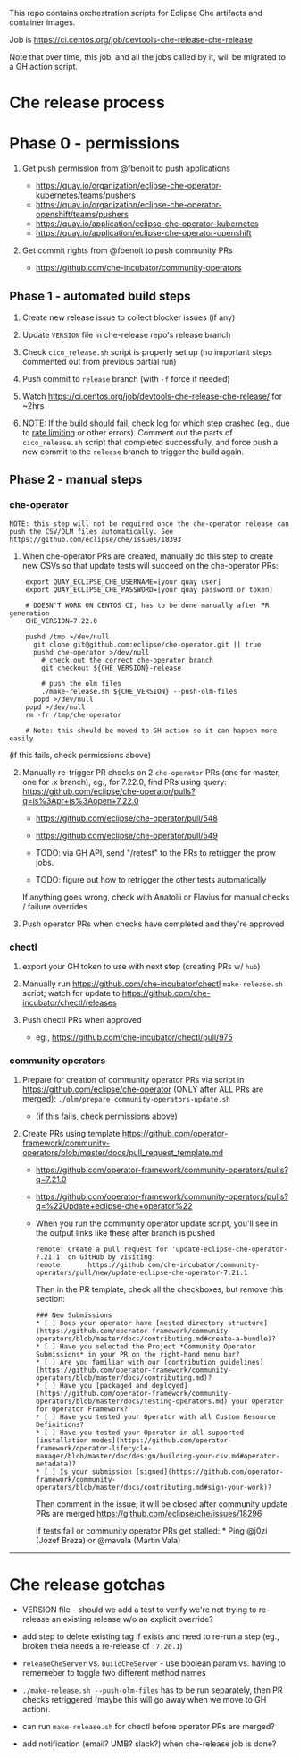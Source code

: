 This repo contains orchestration scripts for Eclipse Che artifacts and container images.

Job is https://ci.centos.org/job/devtools-che-release-che-release

Note that over time, this job, and all the jobs called by it, will be migrated to a GH action script.

# Che release process

# Phase 0 - permissions

1. Get push permission from @fbenoit to push applications
    * https://quay.io/organization/eclipse-che-operator-kubernetes/teams/pushers
    * https://quay.io/organization/eclipse-che-operator-openshift/teams/pushers 
    * https://quay.io/application/eclipse-che-operator-kubernetes
    * https://quay.io/application/eclipse-che-operator-openshift

2. Get commit rights from @fbenoit to push community PRs
    * https://github.com/che-incubator/community-operators

## Phase 1 - automated build steps

1. Create new release issue to collect blocker issues (if any)
1. Update `VERSION` file in che-release repo's release branch
1. Check `cico_release.sh` script is properly set up (no important steps commented out from previous partial run)
1. Push commit to `release` branch (with `-f` force if needed)
1. Watch https://ci.centos.org/job/devtools-che-release-che-release/ for ~2hrs

1. NOTE: If the build should fail, check log for which step crashed (eg., due to [rate limiting](https://github.com/eclipse/che/issues/18292) or other errors). Comment out the parts of `cico_release.sh` script that completed successfully, and force push a new commit to the `release` branch to trigger the build again.

## Phase 2 - manual steps

### che-operator

    NOTE: this step will not be required once the che-operator release can push the CSV/OLM files automatically. See https://github.com/eclipse/che/issues/18393

1. When che-operator PRs are created, manually do this step to create new CSVs so that update tests will succeed on the che-operator PRs:
```
    export QUAY_ECLIPSE_CHE_USERNAME=[your quay user]
    export QUAY_ECLIPSE_CHE_PASSWORD=[your quay password or token]

    # DOESN'T WORK ON CENTOS CI, has to be done manually after PR generation
    CHE_VERSION=7.22.0

    pushd /tmp >/dev/null
      git clone git@github.com:eclipse/che-operator.git || true
      pushd che-operator >/dev/null
        # check out the correct che-operator branch
        git checkout ${CHE_VERSION}-release 

        # push the olm files
        ./make-release.sh ${CHE_VERSION} --push-olm-files
      popd >/dev/null
    popd >/dev/null
    rm -fr /tmp/che-operator
    
    # Note: this should be moved to GH action so it can happen more easily
```
(if this fails, check permissions above)


2. Manually re-trigger PR checks on 2 `che-operator` PRs (one for master, one for .x branch), eg., for 7.22.0, find PRs using query: https://github.com/eclipse/che-operator/pulls?q=is%3Apr+is%3Aopen+7.22.0
    * https://github.com/eclipse/che-operator/pull/548
    * https://github.com/eclipse/che-operator/pull/549
    
    * TODO: via GH API, send "/retest" to the PRs to retrigger the prow jobs.
    * TODO: figure out how to retrigger the other tests automatically

    If anything goes wrong, check with Anatolii or Flavius for manual checks / failure overrides

1. Push operator PRs when checks have completed and they're approved 


### chectl

1. export your GH token to use with next step (creating PRs w/ `hub`)

1. Manually run https://github.com/che-incubator/chectl `make-release.sh` script; watch for update to https://github.com/che-incubator/chectl/releases

1. Push chectl PRs when approved
    * eg., https://github.com/che-incubator/chectl/pull/975


### community operators

1. Prepare for creation of community operator PRs via script in https://github.com/eclipse/che-operator (ONLY after ALL PRs are merged):
    `./olm/prepare-community-operators-update.sh`

    * (if this fails, check permissions above)

8. Create PRs using template https://github.com/operator-framework/community-operators/blob/master/docs/pull_request_template.md
    * https://github.com/operator-framework/community-operators/pulls?q=7.21.0
    * https://github.com/operator-framework/community-operators/pulls?q=%22Update+eclipse-che+operator%22

    * When you run the community operator update script, you'll see in the output links like these after branch is pushed
        ```
        remote: Create a pull request for 'update-eclipse-che-operator-7.21.1' on GitHub by visiting:
        remote:      https://github.com/che-incubator/community-operators/pull/new/update-eclipse-che-operator-7.21.1
        ```
        Then in the PR template, check all the checkboxes, but remove this section:
        ```
        ### New Submissions
        * [ ] Does your operator have [nested directory structure](https://github.com/operator-framework/community-operators/blob/master/docs/contributing.md#create-a-bundle)?
        * [ ] Have you selected the Project *Community Operator Submissions* in your PR on the right-hand menu bar?
        * [ ] Are you familiar with our [contribution guidelines](https://github.com/operator-framework/community-operators/blob/master/docs/contributing.md)?
        * [ ] Have you [packaged and deployed](https://github.com/operator-framework/community-operators/blob/master/docs/testing-operators.md) your Operator for Operator Framework?
        * [ ] Have you tested your Operator with all Custom Resource Definitions?
        * [ ] Have you tested your Operator in all supported [installation modes](https://github.com/operator-framework/operator-lifecycle-manager/blob/master/doc/design/building-your-csv.md#operator-metadata)?
        * [ ] Is your submission [signed](https://github.com/operator-framework/community-operators/blob/master/docs/contributing.md#sign-your-work)?
        ```

        Then comment in the issue; it will be closed after community update PRs are merged https://github.com/eclipse/che/issues/18296
        
        If tests fail or community operator PRs get stalled:
            * Ping @j0zi (Jozef Breza) or @mavala (Martin Vala)

--------------


# Che release gotchas

* VERSION file - should we add a test to verify we're not trying to re-release an existing release w/o an explicit override?

* add step to delete existing tag if exists and need to re-run a step (eg., broken theia needs a re-release of `:7.20.1`)

* `releaseCheServer` vs. `buildCheServer` - use boolean param vs. having to rememeber to toggle two different method names

* `./make-release.sh --push-olm-files` has to be run separately, then PR checks retriggered (maybe this will go away when we move to GH action).

* can run `make-release.sh` for chectl before operator PRs are merged? 

* add notification (email? UMB? slack?) when che-release job is done?